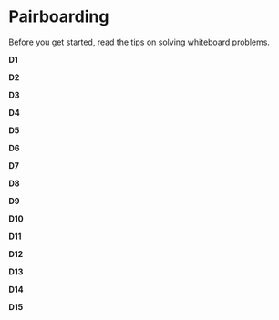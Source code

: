 # Pairboarding

Before you get started, read the tips on solving whiteboard problems.

**D1**

**D2**

**D3**

**D4**

**D5**

**D6**

**D7**

**D8**

**D9**

**D10**

**D11**

**D12**

**D13**

**D14**

**D15**
